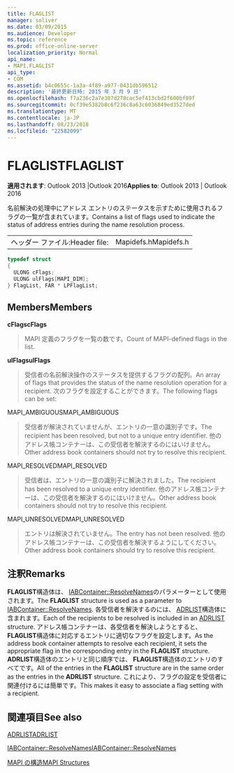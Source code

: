 ```yaml
---
title: FLAGLIST
manager: soliver
ms.date: 03/09/2015
ms.audience: Developer
ms.topic: reference
ms.prod: office-online-server
localization_priority: Normal
api_name:
- MAPI.FLAGLIST
api_type:
- COM
ms.assetid: b4c0655c-1a3a-4f89-a977-0431db596512
description: '最終更新日時: 2015 年 3 月 9 日'
ms.openlocfilehash: f7a236c2a7e307d278cac5ef413cbd2f600bf09f
ms.sourcegitcommit: 0cf39e5382b8c6f236c8a63c6036849ed3527ded
ms.translationtype: MT
ms.contentlocale: ja-JP
ms.lasthandoff: 08/23/2018
ms.locfileid: "22582099"
---
```

# <a name="flaglist"></a><span data-ttu-id="269e2-103">FLAGLIST</span><span class="sxs-lookup"><span data-stu-id="269e2-103">FLAGLIST</span></span>

  
  
<span data-ttu-id="269e2-104">**適用されます**: Outlook 2013 |Outlook 2016</span><span class="sxs-lookup"><span data-stu-id="269e2-104">**Applies to**: Outlook 2013 | Outlook 2016</span></span> 
  
<span data-ttu-id="269e2-105">名前解決の処理中にアドレス エントリのステータスを示すために使用されるフラグの一覧が含まれています。</span><span class="sxs-lookup"><span data-stu-id="269e2-105">Contains a list of flags used to indicate the status of address entries during the name resolution process.</span></span>
  
|||
|:-----|:-----|
|<span data-ttu-id="269e2-106">ヘッダー ファイル:</span><span class="sxs-lookup"><span data-stu-id="269e2-106">Header file:</span></span>  <br/> |<span data-ttu-id="269e2-107">Mapidefs.h</span><span class="sxs-lookup"><span data-stu-id="269e2-107">Mapidefs.h</span></span>  <br/> |
   
```cpp
typedef struct
{
  ULONG cFlags;
  ULONG ulFlags[MAPI_DIM];
} FlagList, FAR * LPFlagList;

```

## <a name="members"></a><span data-ttu-id="269e2-108">Members</span><span class="sxs-lookup"><span data-stu-id="269e2-108">Members</span></span>

 <span data-ttu-id="269e2-109">**cFlags**</span><span class="sxs-lookup"><span data-stu-id="269e2-109">**cFlags**</span></span>
  
> <span data-ttu-id="269e2-110">MAPI 定義のフラグを一覧の数です。</span><span class="sxs-lookup"><span data-stu-id="269e2-110">Count of MAPI-defined flags in the list.</span></span>
    
 <span data-ttu-id="269e2-111">**ulFlags**</span><span class="sxs-lookup"><span data-stu-id="269e2-111">**ulFlags**</span></span>
  
> <span data-ttu-id="269e2-112">受信者の名前解決操作のステータスを提供するフラグの配列。</span><span class="sxs-lookup"><span data-stu-id="269e2-112">An array of flags that provides the status of the name resolution operation for a recipient.</span></span> <span data-ttu-id="269e2-113">次のフラグを設定することができます。</span><span class="sxs-lookup"><span data-stu-id="269e2-113">The following flags can be set:</span></span>
    
<span data-ttu-id="269e2-114">MAPI_AMBIGUOUS</span><span class="sxs-lookup"><span data-stu-id="269e2-114">MAPI_AMBIGUOUS</span></span> 
  
> <span data-ttu-id="269e2-115">受信者が解決されていませんが、エントリの一意の識別子です。</span><span class="sxs-lookup"><span data-stu-id="269e2-115">The recipient has been resolved, but not to a unique entry identifier.</span></span> <span data-ttu-id="269e2-116">他のアドレス帳コンテナーは、この受信者を解決するのにはいけません。</span><span class="sxs-lookup"><span data-stu-id="269e2-116">Other address book containers should not try to resolve this recipient.</span></span> 
    
<span data-ttu-id="269e2-117">MAPI_RESOLVED</span><span class="sxs-lookup"><span data-stu-id="269e2-117">MAPI_RESOLVED</span></span> 
  
> <span data-ttu-id="269e2-118">受信者は、エントリの一意の識別子に解決されました。</span><span class="sxs-lookup"><span data-stu-id="269e2-118">The recipient has been resolved to a unique entry identifier.</span></span> <span data-ttu-id="269e2-119">他のアドレス帳コンテナーは、この受信者を解決するのにはいけません。</span><span class="sxs-lookup"><span data-stu-id="269e2-119">Other address book containers should not try to resolve this recipient.</span></span> 
    
<span data-ttu-id="269e2-120">MAPI_UNRESOLVED</span><span class="sxs-lookup"><span data-stu-id="269e2-120">MAPI_UNRESOLVED</span></span> 
  
> <span data-ttu-id="269e2-121">エントリは解決されていません。</span><span class="sxs-lookup"><span data-stu-id="269e2-121">The entry has not been resolved.</span></span> <span data-ttu-id="269e2-122">他のアドレス帳コンテナーは、この受信者を解決するようにしてください。</span><span class="sxs-lookup"><span data-stu-id="269e2-122">Other address book containers should try to resolve this recipient.</span></span>
    
## <a name="remarks"></a><span data-ttu-id="269e2-123">注釈</span><span class="sxs-lookup"><span data-stu-id="269e2-123">Remarks</span></span>

<span data-ttu-id="269e2-124">**FLAGLIST**構造体は、 [IABContainer::ResolveNames](iabcontainer-resolvenames.md)のパラメーターとして使用されます。</span><span class="sxs-lookup"><span data-stu-id="269e2-124">The **FLAGLIST** structure is used as a parameter to [IABContainer::ResolveNames](iabcontainer-resolvenames.md).</span></span> <span data-ttu-id="269e2-125">各受信者を解決するのには、 [ADRLIST](adrlist.md)構造体に含まれます。</span><span class="sxs-lookup"><span data-stu-id="269e2-125">Each of the recipients to be resolved is included in an [ADRLIST](adrlist.md) structure.</span></span> <span data-ttu-id="269e2-126">アドレス帳コンテナーは、各受信者を解決しようとすると、 **FLAGLIST**構造体に対応するエントリに適切なフラグを設定します。</span><span class="sxs-lookup"><span data-stu-id="269e2-126">As the address book container attempts to resolve each recipient, it sets the appropriate flag in the corresponding entry in the **FLAGLIST** structure.</span></span> <span data-ttu-id="269e2-127">**ADRLIST**構造体のエントリと同じ順序では、 **FLAGLIST**構造体のエントリのすべてです。</span><span class="sxs-lookup"><span data-stu-id="269e2-127">All of the entries in the **FLAGLIST** structure are in the same order as the entries in the **ADRLIST** structure.</span></span> <span data-ttu-id="269e2-128">これにより、フラグの設定を受信者に関連付けるには簡単です。</span><span class="sxs-lookup"><span data-stu-id="269e2-128">This makes it easy to associate a flag setting with a recipient.</span></span> 
  
## <a name="see-also"></a><span data-ttu-id="269e2-129">関連項目</span><span class="sxs-lookup"><span data-stu-id="269e2-129">See also</span></span>



[<span data-ttu-id="269e2-130">ADRLIST</span><span class="sxs-lookup"><span data-stu-id="269e2-130">ADRLIST</span></span>](adrlist.md)
  
[<span data-ttu-id="269e2-131">IABContainer::ResolveNames</span><span class="sxs-lookup"><span data-stu-id="269e2-131">IABContainer::ResolveNames</span></span>](iabcontainer-resolvenames.md)


[<span data-ttu-id="269e2-132">MAPI の構造</span><span class="sxs-lookup"><span data-stu-id="269e2-132">MAPI Structures</span></span>](mapi-structures.md)

